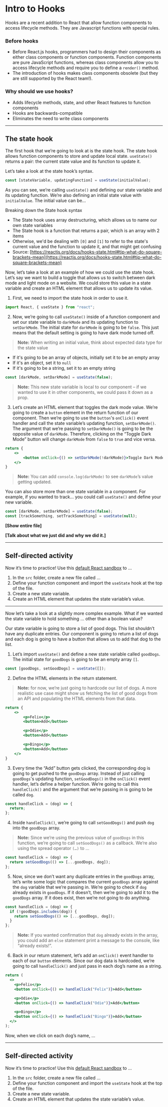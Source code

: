 # Intro to Hooks

Hooks are a recent addition to React that allow function components to access lifecycle methods. They are Javascript functions with special rules.

### Before hooks

- Before React.js hooks, programmers had to design their components as either class components or function components. Function components are pure JavaScript functions, whereas class components allow you to access lifecycle methods and require you to define a `render()` method.
- The introduction of hooks makes class components obsolete (but they are still supported by the React team!).

### Why should we use hooks?

- Adds lifecycle methods, state, and other React features to function components
- Hooks are backwards-compatible
- Eliminates the need to write class components

---

## The state hook

The first hook that we’re going to look at is the state hook. The state hook allows function components to store and update local state. `useState()` returns a pair: the current state value and its function to update it.

Let’s take a look at the state hook’s syntax.

```jsx
const [stateVariable, updatingFunction] = useState(initialValue);
```

As you can see, we’re calling `useState()` and defining our state variable and its updating function. We’re also defining an initial state value with `initialValue`. The initial value can be…

Breaking down the State hook syntax

- The State hook uses array destructuring, which allows us to name our own state variables
- The State hook is a function that returns a pair, which is an array with 2 items
- Otherwise, we'd be dealing with `[0]` and `[1]` to refer to the state's current value and the function to update it, and that might get confusing
- Source: [https://reactjs.org/docs/hooks-state.html#tip-what-do-square-brackets-mean](https://reactjs.org/docs/hooks-state.html#tip-what-do-square-brackets-mean)

Now, let’s take a look at an example of how we could use the state hook. Let’s say we want to build a toggle that allows us to switch between dark mode and light mode on a website. We could store this value in a state variable and create an HTML element that allows us to update its value.

1. First, we need to import the state hook in order to use it.

```jsx
import React, { useState } from "react";
```

2. Now, we’re going to call `useState()` inside of a function component and set our state variable to `darkMode` and its updating function to `setDarkMode`. The initial state for `darkMode` is going to be `false`. This just means that the default setting is going to have dark mode turned off.

> **Note:** When writing an initial value, think about expected data type for the state value

- If it's going to be an array of objects, initially set it to be an empty array
- If it's an object, set it to `null`
- If it's going to be a string, set it to an empty string

```jsx
const [darkMode, setDarkMode] = useState(false);
```

> **Note:** This new state variable is local to our component – if we wanted to use it in other components, we could pass it down as a prop.

3. Let’s create an HTML element that toggles the dark mode value. We’re going to create a `button` element in the return function of our component. Then we’re going to use the `button`'s `onClick()` event handler and call the state variable’s updating function, `setDarkMode()`. The argument that we’re passing to `setDarkMode()` is going to be the opposite value of `darkMode`. Therefore, clicking on the “Toggle Dark Mode” button will change `darkMode` from `false` to `true` and vice versa.

```jsx
return {
	<>
		<button onClick={() => setDarkMode(!darkMode)}>Toggle Dark Mode</button>
	</>
}
```

> **Note:** You can add `console.log(darkMode)` to see `darkMode`’s value getting updated.

You can also store more than one state variable in a component. For example, if you wanted to track… you could call `useState()` and define your new variable.

```jsx
const [darkMode, setDarkMode] = useState(false);
const [trackSomething, setTrackSomething] = useState(null);
```

**[Show entire file]**

**[Talk about what we just did and why we did it.]**

---

## Self-directed activity

Now it’s time to practice! Use this [default React sandbox](https://codesandbox.io/s/trusting-flower-b897nv) to …

1. In the `src` folder, create a new file called …
2. Define your function component and import the `useState` hook at the top of the file.
3. Create a new state variable.
4. Create an HTML element that updates the state variable’s value.

---

Now let’s take a look at a slightly more complex example. What if we wanted the state variable to hold something … other than a boolean value?

Our state variable is going to store a list of good dogs. This list shouldn’t have any duplicate entries. Our component is going to return a list of dogs and each dog is going to have a button that allows us to add that dog to the list.

1. Let’s import `useState()` and define a new state variable called `goodDogs`. The initial state for `goodDogs` is going to be an empty array `[]`.

```jsx
const [goodDogs, setGoodDogs] = useState([]);
```

2. Define the HTML elements in the return statement.

> **Note:** for now, we’re just going to hardcode our list of dogs. A more realistic use case might show us fetching the list of good dogs from an API and populating the HTML elements from that data.

```jsx
return {
	<>
		<p>Felix</p>
		<button>Add</button>

		<p>Odie</p>
		<button>Add</button>

		<p>Bingo</p>
		<button>Add</button>
	</>
}
```

3. Every time the “Add” button gets clicked, the corresponding dog is going to get pushed to the `goodDogs` array. Instead of just calling `goodDogs`'s updating function, `setGoodDogs()` in the `onClick()` event handler, let’s define a helper function. We’re going to call this `handleClick()` and the argument that we’re passing in is going to be called `dog`.

```jsx
const handleClick = (dog) => {
  return;
};
```

4. Inside `handleClick()`, we’re going to call `setGoodDogs()` and push `dog` into the `goodDogs` array.

> **Note:** Since we’re using the previous value of `goodDogs` in this function, we’re going to call `setGoodDogs()` as a callback. We’re also using the spread operator `(…)` to …

```jsx
const handleClick = (dog) => {
  return setGoodDogs(() => [...goodDogs, dog]);
};
```

5. Now, since we don’t want any duplicate entries in the `goodDogs` array, let’s write some logic that compares the current `goodDogs` array against the `dog` variable that we’re passing in. We’re going to check if `dog` already exists in `goodDogs`. If it doesn’t, then we’re going to add it to the `goodDogs` array. If it does exist, then we’re not going to do anything.

```jsx
const handleClick = (dog) => {
  if (!goodDogs.includes(dog)) {
    return setGoodDogs(() => [...goodDogs, dog]);
  }
};
```

> **Note:** If you wanted confirmation that `dog` already exists in the array, you could add an `else` statement print a message to the console, like “already exists!”.

6. Back in our return statement, let’s add an `onClick()` event handler to each of our `button` elements. Since our dog data is hardcoded, we’re going to call `handleClick()` and just pass in each dog’s name as a string.

```jsx
return (
  <>
    <p>Felix</p>
    <button onClick={() => handleClick("Felix")}>Add</button>

    <p>Odie</p>
    <button onClick={() => handleClick("Odie")}>Add</button>

    <p>Bingo</p>
    <button onClick={() => handleClick("Bingo")}>Add</button>
  </>
);
```

Now, when we click on each dog’s name, …

---

## Self-directed activity

Now it’s time to practice! Use this [default React sandbox](https://codesandbox.io/s/trusting-flower-b897nv) to …

1. In the `src` folder, create a new file called …
2. Define your function component and import the `useState` hook at the top of the file.
3. Create a new state variable.
4. Create an HTML element that updates the state variable’s value.
